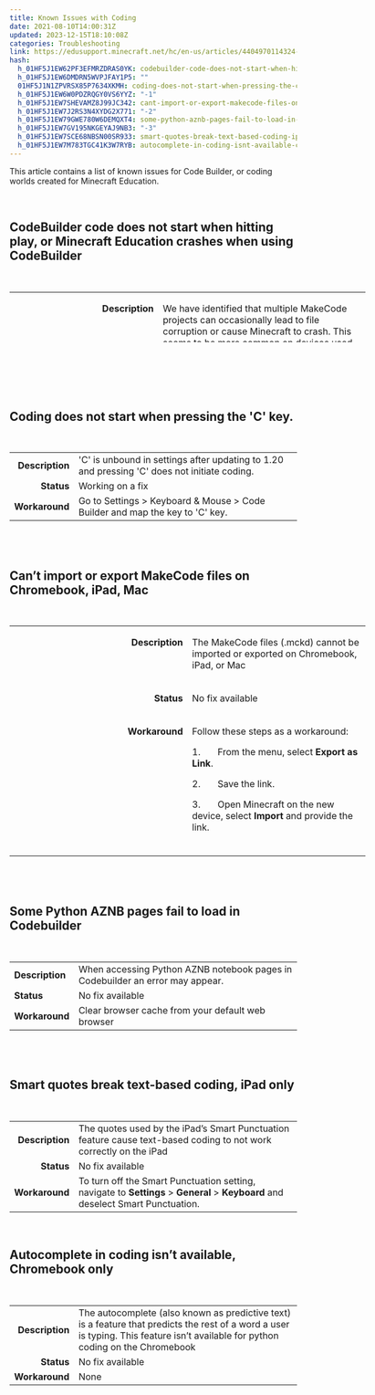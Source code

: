 ```yaml
---
title: Known Issues with Coding
date: 2021-08-10T14:00:31Z
updated: 2023-12-15T18:10:08Z
categories: Troubleshooting
link: https://edusupport.minecraft.net/hc/en-us/articles/4404970114324-Known-Issues-with-Coding
hash:
  h_01HF5J1EW62PF3EFMRZDRAS0YK: codebuilder-code-does-not-start-when-hitting-play-or-minecraft-education-crashes-when-using-codebuilder
  h_01HF5J1EW6DMDRN5WVPJFAY1P5: ""
  01HF5J1N1ZPVRSX85P7634XKMH: coding-does-not-start-when-pressing-the-c-key
  h_01HF5J1EW6W0PDZRQGY0VS6YYZ: "-1"
  h_01HF5J1EW7SHEVAMZ8J99JC342: cant-import-or-export-makecode-files-on-chromebook-ipad-mac
  h_01HF5J1EW7J2RS3N4XYDG2X771: "-2"
  h_01HF5J1EW79GWE780W6DEMQXT4: some-python-aznb-pages-fail-to-load-in-codebuilder
  h_01HF5J1EW7GV195NKGEYAJ9NB3: "-3"
  h_01HF5J1EW7SCE68NBSN00SR933: smart-quotes-break-text-based-coding-ipad-only
  h_01HF5J1EW7M783TGC41K3W7RYB: autocomplete-in-coding-isnt-available-chromebook-only
---
```


This article contains a list of known issues for Code Builder, or coding worlds created for Minecraft Education.

 

## CodeBuilder code does not start when hitting play, or Minecraft Education crashes when using CodeBuilder

 

<table style="width: 624px; height: 88px;" data-cellpadding="5px">
<colgroup>
<col style="width: 50%" />
<col style="width: 50%" />
</colgroup>
<tbody>
<tr style="height: 44px;">
<td style="text-align: right; width: 113.6px; vertical-align: top; height: 44px;"><p><strong>Description</strong></p></td>
<td style="height: 44px; width: 487.4px"><p>We have identified that multiple MakeCode projects can occasionally lead to file corruption or cause Minecraft to crash. This seems to be more common on devices used by multiple individuals.</p></td>
</tr>
<tr style="height: 22px;">
<td style="text-align: right; width: 113.6px; vertical-align: top; height: 22px;"><p><strong>Status</strong></p></td>
<td style="height: 22px; width: 487.4px"><p>Working on a fix</p></td>
</tr>
<tr style="height: 22px;">
<td style="text-align: right; width: 113.6px; vertical-align: top; height: 22px;"><p><strong>Workaround</strong></p></td>
<td style="height: 22px; width: 487.4px"><p>To address these issues effectively without losing your MakeCode projects or Minecraft worlds, <a href="https://educommunity.minecraft.net/hc/en-us/articles/360046777911"><strong>please backup</strong> your code builder projects</a> before following the steps outlined below:<br />
<br />
For Windows 10/11 Users:<br />
Navigate to `C:\Users\USERNAME\AppData\Local\Temp\` and delete the contents within the `minecraftpe` folder.<br />
<br />
For macOS Users:<br />
Go to `~/Library/WebKit/com.microsoft.minecraftpe` and clear the contents of this folder.<br />
<br />
For Chromebook Users:<br />
Access `Settings` &gt; `Apps` &gt; `Manage Your Apps` &gt; `MEE` &gt; `Storage and Permissions` &gt; `Storage &amp; Cache`.<br />
<br />
Instead of using the "Clear Storage" option, which would remove MakeCode projects and Minecraft worlds, select "Clear Cache" to address the issue in a way that may not delete projects/worlds. <a href="https://educommunity.minecraft.net/hc/en-us/articles/360047555391">Backup first</a> just in case!<br />
</p></td>
</tr>
</tbody>
</table>

##  

 

## Coding does not start when pressing the 'C' key. 

 

|  |  |
|---:|----|
| **Description** | 'C' is unbound in settings after updating to 1.20 and pressing 'C' does not initiate coding.  |
| **Status** | Working on a fix |
| **Workaround** | Go to Settings \> Keyboard & Mouse \> Code Builder and map the key to 'C' key.  |

##  

## Can’t import or export MakeCode files on Chromebook, iPad, Mac

 

<table style="width: 624px;" data-cellpadding="5px">
<colgroup>
<col style="width: 50%" />
<col style="width: 50%" />
</colgroup>
<tbody>
<tr>
<td style="text-align: right; width: 20%; vertical-align: top;" width="104"><p><strong>Description</strong></p></td>
<td width="520"><p>The MakeCode files (.mckd) cannot be imported or exported on Chromebook, iPad, or Mac</p></td>
</tr>
<tr>
<td style="text-align: right; width: 20%; vertical-align: top;" width="104"><p><strong>Status</strong></p></td>
<td width="520"><p>No fix available</p></td>
</tr>
<tr>
<td style="text-align: right; width: 20%; vertical-align: top;" width="104"><p><strong>Workaround</strong></p></td>
<td width="520"><p>Follow these steps as a workaround:</p>
<p>1.       From the menu, select <strong>Export as Link</strong>.</p>
<p>2.       Save the link.</p>
<p>3.       Open Minecraft on the new device, select <strong>Import</strong> and provide the link.<br />
<br />
</p></td>
</tr>
</tbody>
</table>

##  

## Some Python AZNB pages fail to load in Codebuilder

 

|  |  |
|----|----|
| **Description** | When accessing Python AZNB notebook pages in Codebuilder an error may appear.  |
| **Status** | No fix available |
| **Workaround** | Clear browser cache from your default web browser |

##  

## Smart quotes break text-based coding, iPad only

 

|  |  |
|---:|----|
| **Description** | The quotes used by the iPad’s Smart Punctuation feature cause text-based coding to not work correctly on the iPad |
| **Status** | No fix available |
| **Workaround** | To turn off the Smart Punctuation setting, navigate to **Settings** \> **General** \> **Keyboard** and deselect Smart Punctuation. |

 

## Autocomplete in coding isn’t available, Chromebook only

 

|  |  |
|---:|----|
| **Description** | The autocomplete (also known as predictive text) is a feature that predicts the rest of a word a user is typing. This feature isn’t available for python coding on the Chromebook |
| **Status** | No fix available |
| **Workaround** | None |
